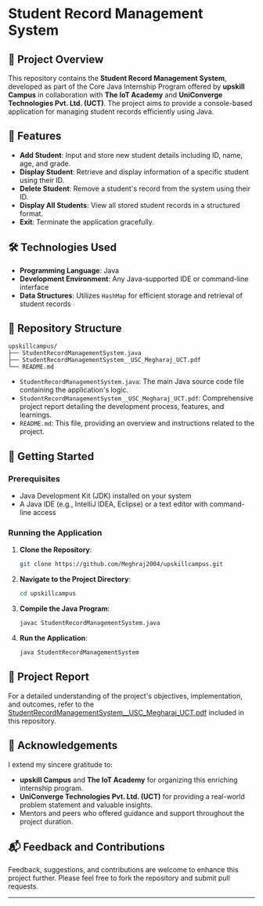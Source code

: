 

# Student Record Management System

## 📄 Project Overview

This repository contains the **Student Record Management System**, developed as part of the Core Java Internship Program offered by **upskill Campus** in collaboration with **The IoT Academy** and **UniConverge Technologies Pvt. Ltd. (UCT)**. The project aims to provide a console-based application for managing student records efficiently using Java.

## 🎯 Features

* **Add Student**: Input and store new student details including ID, name, age, and grade.
* **Display Student**: Retrieve and display information of a specific student using their ID.
* **Delete Student**: Remove a student's record from the system using their ID.
* **Display All Students**: View all stored student records in a structured format.
* **Exit**: Terminate the application gracefully.

## 🛠️ Technologies Used

* **Programming Language**: Java
* **Development Environment**: Any Java-supported IDE or command-line interface
* **Data Structures**: Utilizes `HashMap` for efficient storage and retrieval of student records

## 📁 Repository Structure

```
upskillcampus/
├── StudentRecordManagementSystem.java
├── StudentRecordManagementSystem__USC_Megharaj_UCT.pdf
└── README.md
```

* `StudentRecordManagementSystem.java`: The main Java source code file containing the application's logic.
* `StudentRecordManagementSystem__USC_Megharaj_UCT.pdf`: Comprehensive project report detailing the development process, features, and learnings.
* `README.md`: This file, providing an overview and instructions related to the project.

## 🚀 Getting Started

### Prerequisites

* Java Development Kit (JDK) installed on your system
* A Java IDE (e.g., IntelliJ IDEA, Eclipse) or a text editor with command-line access

### Running the Application

1. **Clone the Repository**:

   ```bash
   git clone https://github.com/Meghraj2004/upskillcampus.git
   ```
2. **Navigate to the Project Directory**:

   ```bash
   cd upskillcampus
   ```
3. **Compile the Java Program**:

   ```bash
   javac StudentRecordManagementSystem.java
   ```
4. **Run the Application**:

   ```bash
   java StudentRecordManagementSystem
   ```

## 📖 Project Report

For a detailed understanding of the project's objectives, implementation, and outcomes, refer to the [StudentRecordManagementSystem\_\_USC\_Megharaj\_UCT.pdf](https://github.com/Meghraj2004/upskillcampus/blob/main/StudentRecordManagementSystem__USC_Megharaj_UCT.pdf) included in this repository.

## 🤝 Acknowledgements

I extend my sincere gratitude to:

* **upskill Campus** and **The IoT Academy** for organizing this enriching internship program.
* **UniConverge Technologies Pvt. Ltd. (UCT)** for providing a real-world problem statement and valuable insights.
* Mentors and peers who offered guidance and support throughout the project duration.

## 📬 Feedback and Contributions

Feedback, suggestions, and contributions are welcome to enhance this project further. Please feel free to fork the repository and submit pull requests.

---

